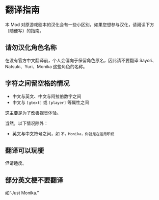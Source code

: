 # 翻译指南

本 Mod 对原游戏剧本的汉化会有一些小区别，如果您想参与汉化，请阅读下方（随便写）的指南。

## 请勿汉化角色名称

在没有官方中文翻译前，个人会偏向于保留角色原名，因此请不要翻译 Sayori、Natsuki、Yuri、Monika 这些角色的名称。

## 字符之间留空格的情况

- 中文与英文、中文与阿拉伯数字之间
- 中文与 `[gtext]` 或 `[player]` 等属性之间

这主要是为了改善视觉体验。

当然，以下情况除外：

- 英文与中文符号之间，如 `不，Monika，你就是在滥用职权`

## 翻译可以玩梗

但请适度。

## 部分英文梗不要翻译

如“Just Monika.”